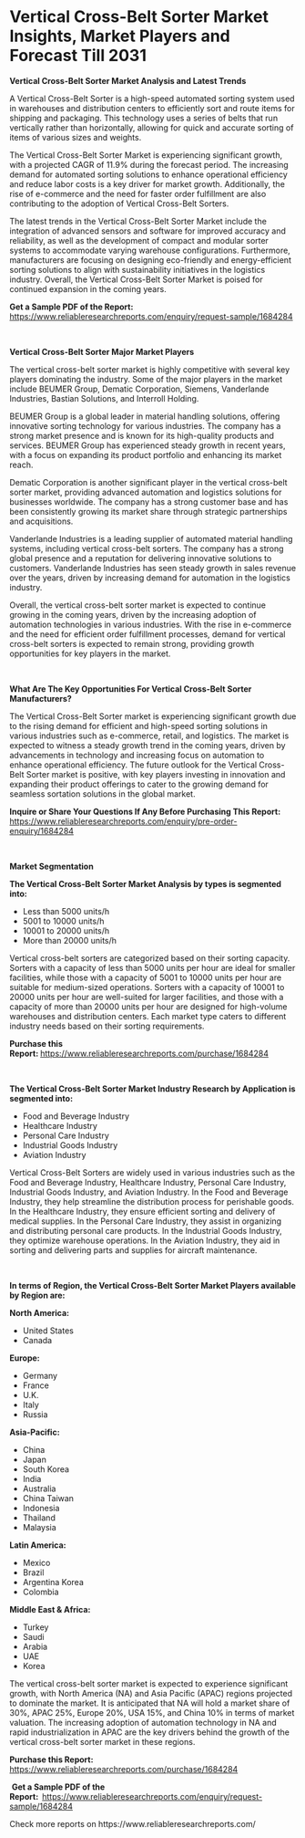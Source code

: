 <p><h1>Vertical Cross-Belt Sorter Market Insights, Market Players and Forecast Till 2031</h1></p><p><strong>Vertical Cross-Belt Sorter Market Analysis and Latest Trends</strong></p>
<p><p>A Vertical Cross-Belt Sorter is a high-speed automated sorting system used in warehouses and distribution centers to efficiently sort and route items for shipping and packaging. This technology uses a series of belts that run vertically rather than horizontally, allowing for quick and accurate sorting of items of various sizes and weights.</p><p>The Vertical Cross-Belt Sorter Market is experiencing significant growth, with a projected CAGR of 11.9% during the forecast period. The increasing demand for automated sorting solutions to enhance operational efficiency and reduce labor costs is a key driver for market growth. Additionally, the rise of e-commerce and the need for faster order fulfillment are also contributing to the adoption of Vertical Cross-Belt Sorters.</p><p>The latest trends in the Vertical Cross-Belt Sorter Market include the integration of advanced sensors and software for improved accuracy and reliability, as well as the development of compact and modular sorter systems to accommodate varying warehouse configurations. Furthermore, manufacturers are focusing on designing eco-friendly and energy-efficient sorting solutions to align with sustainability initiatives in the logistics industry. Overall, the Vertical Cross-Belt Sorter Market is poised for continued expansion in the coming years.</p></p>
<p><strong>Get a Sample PDF of the Report:&nbsp;</strong> <a href="https://www.reliableresearchreports.com/enquiry/request-sample/1684284">https://www.reliableresearchreports.com/enquiry/request-sample/1684284</a></p>
<p>&nbsp;</p>
<p><strong>Vertical Cross-Belt Sorter Major Market Players</strong></p>
<p><p>The vertical cross-belt sorter market is highly competitive with several key players dominating the industry. Some of the major players in the market include BEUMER Group, Dematic Corporation, Siemens, Vanderlande Industries, Bastian Solutions, and Interroll Holding. </p><p>BEUMER Group is a global leader in material handling solutions, offering innovative sorting technology for various industries. The company has a strong market presence and is known for its high-quality products and services. BEUMER Group has experienced steady growth in recent years, with a focus on expanding its product portfolio and enhancing its market reach.</p><p>Dematic Corporation is another significant player in the vertical cross-belt sorter market, providing advanced automation and logistics solutions for businesses worldwide. The company has a strong customer base and has been consistently growing its market share through strategic partnerships and acquisitions.</p><p>Vanderlande Industries is a leading supplier of automated material handling systems, including vertical cross-belt sorters. The company has a strong global presence and a reputation for delivering innovative solutions to customers. Vanderlande Industries has seen steady growth in sales revenue over the years, driven by increasing demand for automation in the logistics industry.</p><p>Overall, the vertical cross-belt sorter market is expected to continue growing in the coming years, driven by the increasing adoption of automation technologies in various industries. With the rise in e-commerce and the need for efficient order fulfillment processes, demand for vertical cross-belt sorters is expected to remain strong, providing growth opportunities for key players in the market.</p></p>
<p>&nbsp;</p>
<p><strong>What Are The Key Opportunities For Vertical Cross-Belt Sorter Manufacturers?</strong></p>
<p><p>The Vertical Cross-Belt Sorter market is experiencing significant growth due to the rising demand for efficient and high-speed sorting solutions in various industries such as e-commerce, retail, and logistics. The market is expected to witness a steady growth trend in the coming years, driven by advancements in technology and increasing focus on automation to enhance operational efficiency. The future outlook for the Vertical Cross-Belt Sorter market is positive, with key players investing in innovation and expanding their product offerings to cater to the growing demand for seamless sortation solutions in the global market.</p></p>
<p><strong>Inquire or Share Your Questions If Any Before Purchasing This Report:</strong> <a href="https://www.reliableresearchreports.com/enquiry/pre-order-enquiry/1684284">https://www.reliableresearchreports.com/enquiry/pre-order-enquiry/1684284</a></p>
<p>&nbsp;</p>
<p><strong>Market Segmentation</strong></p>
<p><strong>The Vertical Cross-Belt Sorter Market Analysis by types is segmented into:</strong></p>
<p><ul><li>Less than 5000 units/h</li><li>5001 to 10000 units/h</li><li>10001 to 20000 units/h</li><li>More than 20000 units/h</li></ul></p>
<p><p>Vertical cross-belt sorters are categorized based on their sorting capacity. Sorters with a capacity of less than 5000 units per hour are ideal for smaller facilities, while those with a capacity of 5001 to 10000 units per hour are suitable for medium-sized operations. Sorters with a capacity of 10001 to 20000 units per hour are well-suited for larger facilities, and those with a capacity of more than 20000 units per hour are designed for high-volume warehouses and distribution centers. Each market type caters to different industry needs based on their sorting requirements.</p></p>
<p><strong>Purchase this Report:&nbsp;</strong><a href="https://www.reliableresearchreports.com/purchase/1684284">https://www.reliableresearchreports.com/purchase/1684284</a></p>
<p>&nbsp;</p>
<p><strong>The Vertical Cross-Belt Sorter Market Industry Research by Application is segmented into:</strong></p>
<p><ul><li>Food and Beverage Industry</li><li>Healthcare Industry</li><li>Personal Care Industry</li><li>Industrial Goods Industry</li><li>Aviation Industry</li></ul></p>
<p><p>Vertical Cross-Belt Sorters are widely used in various industries such as the Food and Beverage Industry, Healthcare Industry, Personal Care Industry, Industrial Goods Industry, and Aviation Industry. In the Food and Beverage Industry, they help streamline the distribution process for perishable goods. In the Healthcare Industry, they ensure efficient sorting and delivery of medical supplies. In the Personal Care Industry, they assist in organizing and distributing personal care products. In the Industrial Goods Industry, they optimize warehouse operations. In the Aviation Industry, they aid in sorting and delivering parts and supplies for aircraft maintenance.</p></p>
<p>&nbsp;</p>
<p><strong>In terms of Region, the Vertical Cross-Belt Sorter Market Players available by Region are:</strong></p>
<p>
    <p> <strong> North America: </strong>
        <ul>
            <li>United States</li>
            <li>Canada</li>
        </ul>
        </p> 
    <p> <strong> Europe: </strong>
        <ul>
            <li>Germany</li>
            <li>France</li>
            <li>U.K.</li>
            <li>Italy</li>
            <li>Russia</li>
        </ul>
        </p> 
    <p> <strong> Asia-Pacific: </strong>
        <ul>
            <li>China</li>
            <li>Japan</li>
            <li>South Korea</li>
            <li>India</li>
            <li>Australia</li>
            <li>China Taiwan</li>
            <li>Indonesia</li>
            <li>Thailand</li>
            <li>Malaysia</li>
        </ul>
        </p> 
    <p> <strong> Latin America: </strong>
        <ul>
            <li>Mexico</li>
            <li>Brazil</li>
            <li>Argentina Korea</li>
            <li>Colombia</li>
        </ul>
        </p> 
    <p> <strong> Middle East & Africa: </strong>
        <ul>
            <li>Turkey</li>
            <li>Saudi</li>
            <li>Arabia</li>
            <li>UAE</li>
            <li>Korea</li>
        </ul>
    </p>
    </p>
<p><p>The vertical cross-belt sorter market is expected to experience significant growth, with North America (NA) and Asia Pacific (APAC) regions projected to dominate the market. It is anticipated that NA will hold a market share of 30%, APAC 25%, Europe 20%, USA 15%, and China 10% in terms of market valuation. The increasing adoption of automation technology in NA and rapid industrialization in APAC are the key drivers behind the growth of the vertical cross-belt sorter market in these regions.</p></p>
<p><strong>Purchase this Report: </strong><a href="https://www.reliableresearchreports.com/purchase/1684284">https://www.reliableresearchreports.com/purchase/1684284</a></p>
<p>&nbsp;<strong>Get a Sample PDF of the Report:&nbsp;&nbsp;</strong><a href="https://www.reliableresearchreports.com/enquiry/request-sample/1684284">https://www.reliableresearchreports.com/enquiry/request-sample/1684284</a></p>
<p><strong></strong></p>
<p>Check more reports on https://www.reliableresearchreports.com/</p>